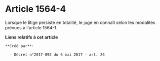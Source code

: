 # Article 1564-4

Lorsque le litige persiste en totalité, le juge en connaît selon les modalités prévues à l'article 1564-1.

**Liens relatifs à cet article**

	**Créé par**:

	  - Décret n°2017-892 du 6 mai 2017 - art. 26

